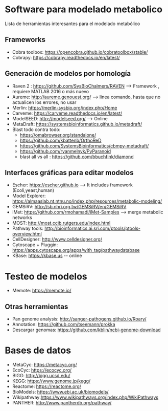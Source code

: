 # Software para modelado metabolico
Lista de herramientas interesantes para el modelado metabólico


## Frameworks
- Cobra toolbox: https://opencobra.github.io/cobratoolbox/stable/
- Cobrapy: https://cobrapy.readthedocs.io/en/latest/

## Generación de modelos por homología
  - Raven 2 : https://github.com/SysBioChalmers/RAVEN --> Framework , requiere MATLAB 2016 o más nuevo
  - Aureme: http://aureme.genouest.org/ --> linea comando, hasta que no actualicen los errores, no usar
  - Merlin: https://merlin-sysbio.org/index.php/Home
  - Carveme: https://carveme.readthedocs.io/en/latest/
  - ModelSEED: http://modelseed.org/ --> Online
  - MetaDraft: https://systemsbioinformatics.github.io/metadraft/
  - Blast todo contra todo:
    - https://omabrowser.org/standalone/
    - https://github.com/kbattenb/OrthoReD
    - https://github.com/SystemsBioinformatics/cbmpy-metadraft/
    - https://github.com/ryanmelnyk/PyParanoid
    - blast all vs all : https://github.com/bbuchfink/diamond

## Interfaces gráficas para editar modelos
- Escher: https://escher.github.io --> It includes framework (Ecoli,yeast,human)
- Model Explorer: https://almaaslab.nt.ntnu.no/index.php/resources/metabolic-modeling/
- GEMSiRV: http://sb.nhri.org.tw/GEMSiRV/en/GEMSiRV
- iMet: https://github.com/rmohamadi/iMet-Samples --> merge metabolic networks
- MOST: http://most.ccib.rutgers.edu/index.html
- Pathway tools: http://bioinformatics.ai.sri.com/ptools/ptools-overview.html
- CellDesigner: http://www.celldesigner.org/
- Cytoscape + Pluggin: https://apps.cytoscape.org/apps/with_tag/pathwaydatabase
- KBase: https://kbase.us -- online

# Testeo de modelos
- Memote: https://memote.io/
## Otras herramientas
- Pan genome analysis: http://sanger-pathogens.github.io/Roary/
- Annotation: https://github.com/tseemann/prokka
- Descargar genomas: https://github.com/kblin/ncbi-genome-download

# Bases de datos
- MetaCyc: https://metacyc.org/
- EcoCyc: https://ecocyc.org/
- BIGG: http://bigg.ucsd.edu/
- KEGG: https://www.genome.jp/kegg/
- Reactome: https://reactome.org/
- BioModels: https://www.ebi.ac.uk/biomodels/
- Wikipathway:https://www.wikipathways.org/index.php/WikiPathways
- PANTHER: http://www.pantherdb.org/pathway/

